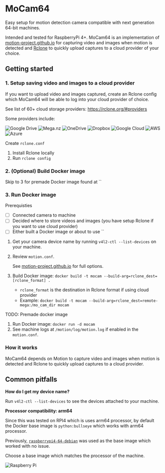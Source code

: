 # MoCam64

Easy setup for motion detection camera compatible with next generation 64-bit machines.  

Intended and tested for RaspberryPi 4+. MoCam64 is an implementation of [motion-project.github.io](https://motion-project.github.io) for capturing video and images when motion is detected and [Rclone](https://rclone.org) to quickly upload captures to a cloud provider of your choice. 

## Getting started 

### 1. Setup saving video and images to a cloud provider 

If you want to upload video and images captured, create an Rclone config which MoCam64 will be able to log into your cloud provider of choice.  

See list of 60+ cloud storage providers: https://rclone.org/#providers 

Some providers include: 

![Google Drive](https://img.shields.io/badge/Google%20Drive-4285F4?style=for-the-badge&logo=googledrive&logoColor=white)
![Mega.nz](https://img.shields.io/badge/Mega-%23D90007.svg?style=for-the-badge&logo=Mega&logoColor=white)
![OneDrive](https://img.shields.io/badge/OneDrive-0078D4.svg?style=for-the-badge&logo=microsoftonedrive&logoColor=white)
![Dropbox](https://img.shields.io/badge/Dropbox-%233B4D98.svg?style=for-the-badge&logo=Dropbox&logoColor=white)
![Google Cloud](https://img.shields.io/badge/GoogleCloud-%234285F4.svg?style=for-the-badge&logo=google-cloud&logoColor=white)
![AWS](https://img.shields.io/badge/AWS-%23FF9900.svg?style=for-the-badge&logo=amazon-aws&logoColor=white)
![Azure](https://img.shields.io/badge/azure-%230072C6.svg?style=for-the-badge&logo=microsoftazure&logoColor=white)


Create `rclone.conf`
1. Install Rclone locally 
1. Run `rclone config` 


### 2. (Optional) Build Docker image 

Skip to 3 for premade Docker image found at ``

### 3. Run Docker image 

Prerequisties 
- [ ] Connected camera to machine 
- [ ] Decided where to store videos and images (you have setup Rclone if you want to use cloud provider) 
- [ ] Either built a Docker image or about to use `` 

1. Get your camera device name by running `v4l2-ctl --list-devices` on your machine. 
1. Review `motion.conf`.  

   See [motion-project.github.io](https://motion-project.github.io/motion_config.html#configfiles) for full options. 

1. Build Docker image: `docker build -t mocam --build-arg=rclone_dest=[rclone_format] .`
   - `rclone_format` is the destination in Rclone format if using cloud provider 
   - Example: `docker build -t mocam --build-arg=rclone_dest=remote-mega:/mo_cam_dir mocam`

TODO: Premade docker image 

1. Run Docker image: `docker run -d mocam`
1. See machine logs at `/motion/log/motion.log` if enabled in the `motion.conf`.  

### How it works 

MoCam64 depends on Motion to capture video and images when motion is detected and Rclone to quickly upload captures to a cloud provider. 




## Common pitfalls 

**How do I get my device name?**

Run `v4l2-ctl --list-devices` to see the devices attached to your machine. 


**Processor compatibility: arm64**

Since this was tested on RPI4 which is uses arm64 processor, by default the Docker base image is `python:bullseye` which works with arm64 processor.  

Previously, [`raspberrypi4-64-debian`](https://hub.docker.com/r/balenalib/raspberrypi4-64-debian) was used as the base image which worked with no issue.  

Choose a base image which matches the processor of the machine.  

![Raspberry Pi](https://img.shields.io/badge/-RaspberryPi-C51A4A?style=for-the-badge&logo=Raspberry-Pi)
